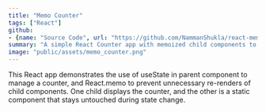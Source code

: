 ```yaml
---
title: "Memo Counter"
tags: ["React"]
github: 
- {name: "Source Code", url: "https://github.com/NammanShukla/react-memo-counter"}
summary: "A simple React Counter app with memoized child components to optimize re-renders"
image: "public/assets/memo_counter.png"
---
```


This React app demonstrates the use of useState in parent component to manage a counter, and React.memo to prevent unnecessary re-renders of child components. One child displays the counter, and the other is a static component that stays untouched during state change.
